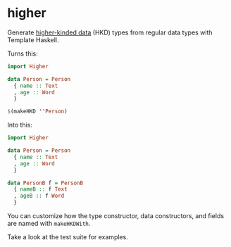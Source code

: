 # higher

Generate [higher-kinded data] (HKD) types from regular data types with Template
Haskell.

[higher-kinded data]: https://reasonablypolymorphic.com/blog/higher-kinded-data/

Turns this:

```haskell
import Higher

data Person = Person
  { name :: Text
  , age :: Word
  }

$(makeHKD ''Person)
```

Into this:

```haskell
import Higher

data Person = Person
  { name :: Text
  , age :: Word
  }

data PersonB f = PersonB
  { nameB :: f Text
  , ageB :: f Word
  }
```

You can customize how the type constructor, data constructors, and fields are
named with `makeHKDWith`.

Take a look at the test suite for examples.
